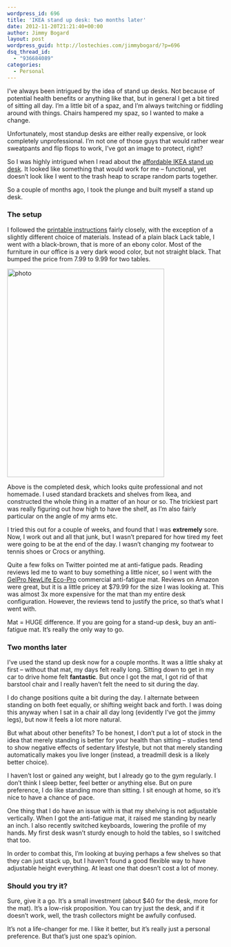 ```yaml
---
wordpress_id: 696
title: 'IKEA stand up desk: two months later'
date: 2012-11-20T21:21:40+00:00
author: Jimmy Bogard
layout: post
wordpress_guid: http://lostechies.com/jimmybogard/?p=696
dsq_thread_id:
  - "936684089"
categories:
  - Personal
---
```

I’ve always been intrigued by the idea of stand up desks. Not because of potential health benefits or anything like that, but in general I get a bit tired of sitting all day. I’m a little bit of a spaz, and I’m always twitching or fiddling around with things. Chairs hampered my spaz, so I wanted to make a change.

Unfortunately, most standup desks are either really expensive, or look completely unprofessional. I’m not one of those guys that would rather wear sweatpants and flip flops to work, I’ve got an image to protect, right?

So I was highly intrigued when I read about the [affordable IKEA stand up desk](http://iamnotaprogrammer.com/Ikea-Standing-desk-for-22-dollars.html). It looked like something that would work for me – functional, yet doesn’t look like I went to the trash heap to scrape random parts together.

So a couple of months ago, I took the plunge and built myself a stand up desk.

### The setup

I followed the [printable instructions](http://iamnotaprogrammer.com/Standesk_2200_Assembly_Instructions.pdf) fairly closely, with the exception of a slightly different choice of materials. Instead of a plain black Lack table, I went with a black-brown, that is more of an ebony color. Most of the furniture in our office is a very dark wood color, but not straight black. That bumped the price from 7.99 to 9.99 for two tables.

[<img style="background-image: none; border-bottom: 0px; border-left: 0px; padding-left: 0px; padding-right: 0px; display: inline; border-top: 0px; border-right: 0px; padding-top: 0px" title="photo" border="0" alt="photo" src="https://lostechies.com/content/jimmybogard/uploads/2012/11/photo_thumb.jpg" width="364" height="484" />](https://lostechies.com/content/jimmybogard/uploads/2012/11/photo.jpg)

Above is the completed desk, which looks quite professional and not homemade. I used standard brackets and shelves from Ikea, and constructed the whole thing in a matter of an hour or so. The trickiest part was really figuring out how high to have the shelf, as I’m also fairly particular on the angle of my arms etc.

I tried this out for a couple of weeks, and found that I was **extremely** sore. Now, I work out and all that junk, but I wasn’t prepared for how tired my feet were going to be at the end of the day. I wasn’t changing my footwear to tennis shoes or Crocs or anything.

Quite a few folks on Twitter pointed me at anti-fatigue pads. Reading reviews led me to want to buy something a little nicer, so I went with the [GelPro NewLife Eco-Pro](http://www.gelpro.com/eco-pro/commercial-anti-fatigue-mats) commercial anti-fatigue mat. Reviews on Amazon were great, but it is a little pricey at $79.99 for the size I was looking at. This was almost 3x more expensive for the mat than my entire desk configuration. However, the reviews tend to justify the price, so that’s what I went with.

Mat = HUGE difference. If you are going for a stand-up desk, buy an anti-fatigue mat. It’s really the only way to go.

### Two months later

I’ve used the stand up desk now for a couple months. It was a little shaky at first – without that mat, my days felt really long. Sitting down to get in my car to drive home felt **fantastic**. But once I got the mat, I got rid of that barstool chair and I really haven’t felt the need to sit during the day.

I do change positions quite a bit during the day. I alternate between standing on both feet equally, or shifting weight back and forth. I was doing this anyway when I sat in a chair all day long (evidently I’ve got the jimmy legs), but now it feels a lot more natural.

But what about other benefits? To be honest, I don’t put a lot of stock in the idea that merely standing is better for your health than sitting – studies tend to show negative effects of sedentary lifestyle, but not that merely standing automatically makes you live longer (instead, a treadmill desk is a likely better choice).

I haven’t lost or gained any weight, but I already go to the gym regularly. I don’t think I sleep better, feel better or anything else. But on pure preference, I do like standing more than sitting. I sit enough at home, so it’s nice to have a chance of pace.

One thing that I do have an issue with is that my shelving is not adjustable vertically. When I got the anti-fatigue mat, it raised me standing by nearly an inch. I also recently switched keyboards, lowering the profile of my hands. My first desk wasn’t sturdy enough to hold the tables, so I switched that too.

In order to combat this, I’m looking at buying perhaps a few shelves so that they can just stack up, but I haven’t found a good flexible way to have adjustable height everything. At least one that doesn’t cost a lot of money.

### Should you try it?

Sure, give it a go. It’s a small investment (about $40 for the desk, more for the mat). It’s a low-risk proposition. You can try just the desk, and if it doesn’t work, well, the trash collectors might be awfully confused.

It’s not a life-changer for me. I like it better, but it’s really just a personal preference. But that’s just one spaz’s opinion.